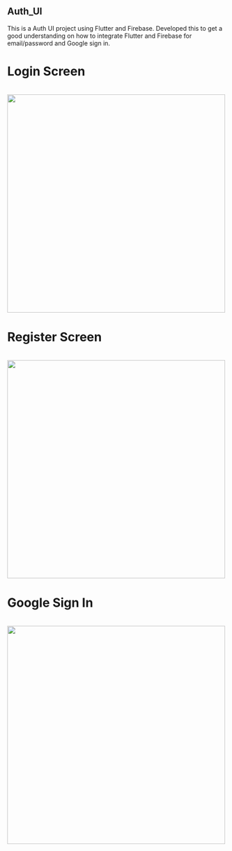 ## Auth_UI

This is a Auth UI project using Flutter and Firebase. Developed this to get a good understanding on how to integrate Flutter and Firebase for email/password and Google sign in.

# Login Screen
<br><img src="https://github.com/Sai-Gruheeth-N/flutter-auth-ui/assets/83129176/3421d1a3-2a09-4f5b-83e8-53ffb8186f88" height="500">

# Register Screen
<br><img src="https://github.com/Sai-Gruheeth-N/flutter-auth-ui/assets/83129176/50936d08-66fa-4985-a842-da9620823fcb" height="500">

# Google Sign In
<br><img src="https://github.com/Sai-Gruheeth-N/flutter-auth-ui/assets/83129176/ddb9a7a5-d045-40c9-b17d-468853474c25" height="500">

